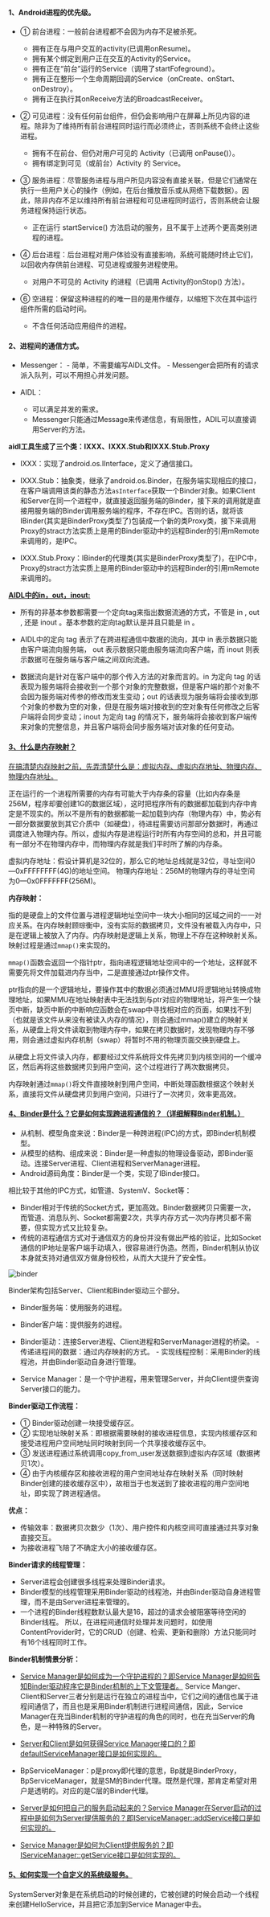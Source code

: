 #### 1、Android进程的优先级。

  - ① 前台进程：一般前台进程都不会因为内存不足被杀死。
  
    - 拥有正在与用户交互的activity(已调用onResume)。
    - 拥有某个绑定到用户正在交互的Activity的Service。
    - 拥有正在“前台”运行的Service（调用了startFofeground）。
    - 拥有正在整形一个生命周期回调的Service（onCreate、onStart、onDestroy）。
    - 拥有正在执行其onReceive方法的BroadcastReceiver。
    
  - ② 可见进程：没有任何前台组件，但仍会影响用户在屏幕上所见内容的进程。除非为了维持所有前台进程同时运行而必须终止，否则系统不会终止这些进程。
  
    - 拥有不在前台、但仍对用户可见的 Activity（已调用 onPause()）。
    - 拥有绑定到可见（或前台）Activity 的 Service。
    
  - ③ 服务进程：尽管服务进程与用户所见内容没有直接关联，但是它们通常在执行一些用户关心的操作（例如，在后台播放音乐或从网络下载数据）。因此，除非内存不足以维持所有前台进程和可见进程同时运行，否则系统会让服务进程保持运行状态。
  
    - 正在运行 startService() 方法启动的服务，且不属于上述两个更高类别进程的进程。
    
  - ④ 后台进程：后台进程对用户体验没有直接影响，系统可能随时终止它们，以回收内存供前台进程、可见进程或服务进程使用。
  
    - 对用户不可见的 Activity 的进程（已调用 Activity的onStop() 方法）。
    
  - ⑥ 空进程：保留这种进程的的唯一目的是用作缓存，以缩短下次在其中运行组件所需的启动时间。
  
    - 不含任何活动应用组件的进程。
    
#### 2、进程间的通信方式。
   
   - Messenger：
    - 简单，不需要编写AIDL文件。
    - Messenger会把所有的请求派入队列，可以不用担心并发问题。
    
  - AIDL：
    - 可以满足并发的需求。
    - Messenger只能通过Message来传递信息，有局限性，ADIL可以直接调用Server的方法。  
    
  **aidl工具生成了三个类：IXXX、IXXX.Stub和IXXX.Stub.Proxy**
   - IXXX：实现了android.os.IInterface，定义了通信接口。
   
   - IXXX.Stub：抽象类，继承了android.os.Binder，在服务端实现相应的接口，在客户端调用该类的静态方法`asInterface`获取一个Binder对象。如果Client和Server在同一个进程中，就直接返回服务端的Binder，接下来的调用就是直接用服务端的Binder调用服务端的程序，不存在IPC。否则的话，就将该IBinder(其实是BinderProxy类型了)包装成一个新的类Proxy类，接下来调用Proxy的stract方法实质上是用的Binder驱动中的远程Binder的引用mRemote来调用的，是IPC。
   
   - IXXX.Stub.Proxy：IBinder的代理类(其实是BinderProxy类型了)，在IPC中，Proxy的stract方法实质上是用的Binder驱动中的远程Binder的引用mRemote来调用的。

   **[AIDL中的in，out，inout:](https://blog.csdn.net/luoyanglizi/article/details/51958091)** 
   
   - 所有的非基本参数都需要一个定向tag来指出数据流通的方式，不管是 in , out , 还是 inout 。基本参数的定向tag默认是并且只能是 in 。
   
   - AIDL中的定向 tag 表示了在跨进程通信中数据的流向，其中 in 表示数据只能由客户端流向服务端， out 表示数据只能由服务端流向客户端，而 inout 则表示数据可在服务端与客户端之间双向流通。
   
   - 数据流向是针对在客户端中的那个传入方法的对象而言的。in 为定向 tag 的话表现为服务端将会接收到一个那个对象的完整数据，但是客户端的那个对象不会因为服务端对传参的修改而发生变动；out 的话表现为服务端将会接收到那个对象的参数为空的对象，但是在服务端对接收到的空对象有任何修改之后客户端将会同步变动；inout 为定向 tag 的情况下，服务端将会接收到客户端传来对象的完整信息，并且客户端将会同步服务端对该对象的任何变动。

#### [3、什么是内存映射？](https://blog.csdn.net/mg0832058/article/details/5890688)

  [在搞清楚内存映射之前，先弄清楚什么是：虚拟内存、虚拟内存地址、物理内存、物理内存地址。](https://www.cnblogs.com/curtful/archive/2012/02/16/2354496.html)
   
  正在运行的一个进程所需要的内存有可能大于内存条的容量（比如内存条是256M，程序却要创建1G的数据区域），这时把程序所有的数据都加载到内存中肯定是不现实的。所以不是所有的数据都能一起加载到内存（物理内存）中，势必有一部分数据要放到其它介质中（如硬盘），待进程需要访问那部分数据时，再通过调度进入物理内存。所以，虚拟内存是进程运行时所有内存空间的总和，并且可能有一部分不在物理内存中，而物理内存就是我们平时所了解的内存条。
  
  虚拟内存地址：假设计算机是32位的，那么它的地址总线就是32位，寻址空间0—0xFFFFFFFF(4G)的地址空间。
  物理内存地址：256M的物理内存的寻址空间为0—0x0FFFFFFF(256M)。

**内存映射：**
  
  指的是硬盘上的文件位置与进程逻辑地址空间中一块大小相同的区域之间的一一对应关系。在内存映射顾琮衡中，没有实际的数据拷贝，文件没有被载入内存中，只是在逻辑上被放入了内存。内存映射是逻辑上关系，物理上不存在这种映射关系。映射过程是通过`mmap()`来实现的。
  
  `mmap()`函数会返回一个指针ptr，指向进程逻辑地址空间中的一个地址，这样就不需要先将文件加载进内存当中，二是直接通过ptr操作文件。
  
  ptr指向的是一个逻辑地址，要操作其中的数据必须通过MMU将逻辑地址转换成物理地址，如果MMU在地址映射表中无法找到与ptr对应的物理地址，将产生一个缺页中断，缺页中断的中断响应函数会在swap中寻找相对应的页面，如果找不到（也就是该文件从来没有被读入内存的情况），则会通过mmap()建立的映射关系，从硬盘上将文件读取到物理内存中，如果在拷贝数据时，发现物理内存不够用，则会通过虚拟内存机制（swap）将暂时不用的物理页面交换到硬盘上。
  
  从硬盘上将文件读入内存，都要经过文件系统将文件先拷贝到内核空间的一个缓冲区，然后再将这些数据拷贝到用户空间，这个过程进行了两次数据拷贝。
  
  内存映射通过`mmap()`将文件直接映射到用户空间，中断处理函数根据这个映射关系，直接将文件从硬盘拷贝到用户空间，只进行了一次拷贝，效率更高效。


#### [4、Binder是什么？它是如何实现跨进程通信的？（详细解释Binder机制。）](https://blog.csdn.net/carson_ho/article/details/73560642)

  - 从机制、模型角度来说：Binder是一种跨进程(IPC)的方式，即Binder机制模型。
  - 从模型的结构、组成来说：Binder是一种虚拟的物理设备驱动，即Binder驱动。连接Server进程、Client进程和ServerManager进程。
  - Android源码角度：Binder是一个类，实现了IBinder接口。

   相比较于其他的IPC方式，如管道、SystemV、Socket等：
   - Binder相对于传统的Socket方式，更加高效。Binder数据拷贝只需要一次，而管道、消息队列、Socket都需要2次，共享内存方式一次内存拷贝都不需要，但实现方式又比较复杂。
   - 传统的进程通信方式对于通信双方的身份并没有做出严格的验证，比如Socket通信的IP地址是客户端手动填入，很容易进行伪造。然而，Binder机制从协议本身就支持对通信双方做身份校检，从而大大提升了安全性。
   
   ![binder](https://github.com/chen-eugene/Interview/blob/master/image/20181206225009.png)
   
   Binder架构包括Server、Client和Binder驱动三个部分。
   - Binder服务端：使用服务的进程。
   
   - Binder客户端：提供服务的进程。
   
   - Binder驱动：连接Server进程、Client进程和ServerManager进程的桥梁。
    - 传递进程间的数据：通过内存映射的方式。
    - 实现线程控制：采用Binder的线程池，并由Binder驱动自身进行管理。
   
   - Service Manager：是一个守护进程，用来管理Server，并向Client提供查询Server接口的能力。
   
   **Binder驱动工作流程：**
   - ① Binder驱动创建一块接受缓存区。
   - ② 实现地址映射关系：即根据需要映射的接收进程信息，实现内核缓存区和接受进程用户空间地址同时映射到同一个共享接收缓存区中。
   - ③ 发送进程通过系统调用copy_from_user发送数据到虚拟内存区域（数据拷贝1次）。
   - ④ 由于内核缓存区和接收进程的用户空间地址存在映射关系（同时映射Binder创建的接收缓存区中），故相当于也发送到了接收进程的用户空间地址，即实现了跨进程通信。
   
   **优点：**
   - 传输效率：数据拷贝次数少（1次）、用户控件和内核空间可直接通过共享对象直接交互。
   - 为接收进程飞陪了不确定大小的接收缓存区。
   
   **Binder请求的线程管理：**
   - Server进程会创建很多线程来处理Binder请求。
   - Binder模型的线程管理采用Binder驱动的线程池，并由Binder驱动自身进程管理，而不是由Server进程来管理的。
   - 一个进程的Binder线程数默认最大是16，超过的请求会被阻塞等待空闲的Binder线程。
    所以，在进程间通信时处理并发问题时，如使用ContentProvider时，它的CRUD（创建、检索、更新和删除）方法只能同时有16个线程同时工作。
    
 **Binder机制情景分析：**
  - [Service Manager是如何成为一个守护进程的？即Service Manager是如何告知Binder驱动程序它是Binder机制的上下文管理者。](https://blog.csdn.net/luoshengyang/article/details/6621566)
   Service Manger、Client和Server三者分别是运行在独立的进程当中，它们之间的通信也属于进程间通信了，而且也是采用Binder机制进行进程间通信，因此，Service Manager在充当Binder机制的守护进程的角色的同时，也在充当Server的角色，是一种特殊的Server。
   
  - [Server和Client是如何获得Service Manager接口的？即defaultServiceManager接口是如何实现的。](https://blog.csdn.net/luoshengyang/article/details/6627260)
    
   - BpServiceManager：p是proxy即代理的意思，Bp就是BinderProxy，BpServiceManager，就是SM的Binder代理。既然是代理，那肯定希望对用户是透明的。对应的是C层的Binder代理。
    
  - [Server是如何把自己的服务启动起来的？Service Manager在Server启动的过程中是如何为Server提供服务的？即IServiceManager::addService接口是如何实现的。](https://blog.csdn.net/luoshengyang/article/details/6629298)
  
  - [Service Manager是如何为Client提供服务的？即IServiceManager::getService接口是如何实现的。](https://blog.csdn.net/luoshengyang/article/details/6633311)
    
#### [5、如何实现一个自定义的系统级服务。](https://blog.csdn.net/luoshengyang/article/details/6642463)
  SystemServer对象是在系统启动的时候创建的，它被创建的时候会启动一个线程来创建HelloService，并且把它添加到Service Manager中去。



   
   
   
   
   
   
   
   
   
   
   
   
   
   
   
   
   
   
   
   
   
   
   
   
   
   
   
   
   
   
